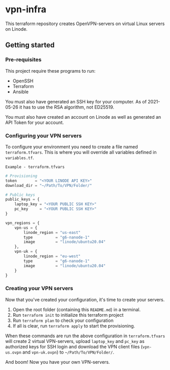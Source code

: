 # vpn-infra

This terraform repository creates OpenVPN-servers on virtual Linux servers on Linode.

## Getting started

### Pre-requisites

This project require these programs to run:

* OpenSSH
* Terraform
* Ansible

You must also have generated an SSH key for your computer. As of 2021-05-26 it has to use the RSA algorithm, not ED25519. 

You must also have created an account on Linode as well as generated an API Token for your account.

### Configuring your VPN servers

To configure your environment you need to create a file named `terraform.tfvars`. This is where you will override all variables defined in `variables.tf`.

`Example - terraform.tfvars`
```terraform
# Provisioning
token        = "<YOUR LINODE API KEY>"
download_dir = "~/Path/To/VPN/Folder/"

# Public keys
public_keys = {
    laptop_key = "<YOUR PUBLIC SSH KEY>"
    pc_key     = "<YOUR PUBLIC SSH KEY>"
}

vpn_regions = {
    vpn-us = {
        linode_region = "us-east"
        type          = "g6-nanode-1"
        image         = "linode/ubuntu20.04"
    },
    vpn-uk = {
        linode_region = "eu-west"
        type          = "g6-nanode-1"
        image         = "linode/ubuntu20.04"
    }
}
```

### Creating your VPN servers

Now that you've created your configuration, it's time to create your servers.

1. Open the root folder (containing this `README.md`) in a terminal.
2. Run `terraform init` to initialize this terraform project
3. Run `terraform plan` to check your configuration
4. If all is clear, run `terraform apply` to start the provisioning.

When these commands are run the above configuration in `terraform.tfvars` will create 2 virtual VPN-servers, upload `laptop_key` and `pc_key` as authorized keys for SSH login and download the VPN client files (`vpn-us.ovpn` and `vpn-uk.ovpn`) to `~/Path/To/VPN/Folder/`.

And boom! Now you have your own VPN-servers.

